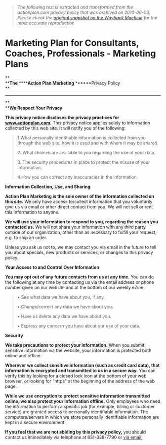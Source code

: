 > *The following text is extracted and transformed from the actionplan.com privacy policy that was archived on 2010-06-03. Please check the [original snapshot on the Wayback Machine](https://web.archive.org/web/20100603201449id_/http%3A//www.actionplan.com/privacypolicy.html) for the most accurate reproduction.*

# Marketing Plan for Consultants, Coaches, Professionals - Marketing Plans

**  
****The** ******Action Plan Marketing** ******Privacy Policy  
**

* * *

**  
****We Respect Your Privacy**

**This privacy notice discloses the privacy practices for www.actionplan.com.** This privacy notice applies solely to information collected by this web site. It will notify you of the following: 

> 1.What personally identifiable information is collected from you through the web site, how it is used and with whom it may be shared. 
> 
> 2\. What choices are available to you regarding the use of your data. 
> 
> 3\. The security procedures in place to protect the misuse of your information. 
> 
> 4.How you can correct any inaccuracies in the information. 

**Information Collection, Use, and Sharing**

**Action Plan Marketing is the sole owner of the information collected on this site.** We only have access to/collect information that you voluntarily give us via email or other direct contact from you. We will not sell or rent this information to anyone. 

**We will use your information to respond to you, regarding the reason you contacted us.** We will not share your information with any third party outside of our organization, other than as necessary to fulfill your request, e.g. to ship an order. 

Unless you ask us not to, we may contact you via email in the future to tell you about specials, new products or services, or changes to this privacy policy. 

**Your Access to and Control Over Information**

**You may opt out of any future contacts from us at any time.** You can do the following at any time by contacting us via the email address or phone number given on our website and at the bottom of our weekly eZine: 

> • See what data we have about you, if any. 
> 
> • Change/correct any data we have about you. 
> 
> • Have us delete any data we have about you. 
> 
> • Express any concern you have about our use of your data. 

**Security**

**We take precautions to protect your information.** When you submit sensitive information via the website, your information is protected both online and offline. 

**Wherever we collect sensitive information (such as credit card data), that information is encrypted and transmitted to us in a secure way.** You can verify this by looking for a closed lock icon at the bottom of your web browser, or looking for "https" at the beginning of the address of the web page. 

**While we use encryption to protect sensitive information transmitted online, we also protect your information offline.** Only employees who need the information to perform a specific job (for example, billing or customer service) are granted access to personally identifiable information. The computers/servers in which we store personally identifiable information are kept in a secure environment. 

**If you feel that we are not abiding by this privacy policy,** you should contact us immediately via telephone at 831-338-7790 or [via email.](https://web.archive.org/web/20100603201449id_/http%3A//www.actionplan.com/contact.html)
